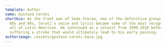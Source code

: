 ```yaml
---
template: Author
name: Gustavo Cerati
shortbio: As the front man of Soda Stereo, one of the definitive groups of the
  80s and 90s, Cerati's voice and lyrics became some of the most recognizable in
  all of Latin American. He continued as a soloist from 1999-2010 before
  suffering a stroke that would ultimately lead to his early passing.
authorimage: /assets/gustavo-cerati-boca.jpg
---
```

